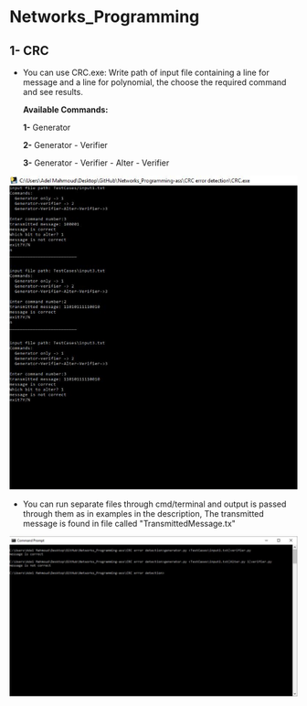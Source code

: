 # Networks_Programming
## 1- CRC
 - You can use CRC.exe: Write path of input file containing a line for message and a line for polynomial, the choose the required command      and see results.
 
    **Available Commands:**
    
     **1-** Generator
     
     **2-** Generator - Verifier
     
     **3-** Generator - Verifier - Alter - Verifier
 
 ![Picture](https://raw.githubusercontent.com/adelmaek/Networks_Programming-ass/master/CRC%20error%20detection/ScreenShots/input1%20and%20input%203%20in%20EXE%20file.JPG)

- You can run separate files through cmd/terminal and output is passed through them as in examples in the description, The transmitted message is found in file called "TransmittedMessage.tx"

![Picture](https://raw.githubusercontent.com/adelmaek/Networks_Programming-ass/master/CRC%20error%20detection/ScreenShots/gen%20input.txt%20l%20alter%201%20l%20ver.JPG)
